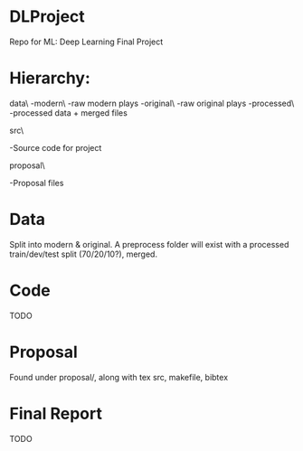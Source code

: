 # DLProject
Repo for ML: Deep Learning Final Project

# Hierarchy:
data\\
 -modern\\
  -raw modern plays
 -original\\
  -raw original plays
 -processed\\
  -processed data + merged files


src\\

 -Source code for project

proposal\\

 -Proposal files
   
# Data
  Split into modern & original. A preprocess folder will exist with a processed train/dev/test split (70/20/10?), merged.
  
# Code
  TODO
  
# Proposal
Found under proposal/, along with tex src, makefile, bibtex

# Final Report
  TODO
